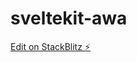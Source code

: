 # sveltekit-awa

[Edit on StackBlitz ⚡️](https://stackblitz.com/edit/sveltejs-kit-template-default-jmdngb)